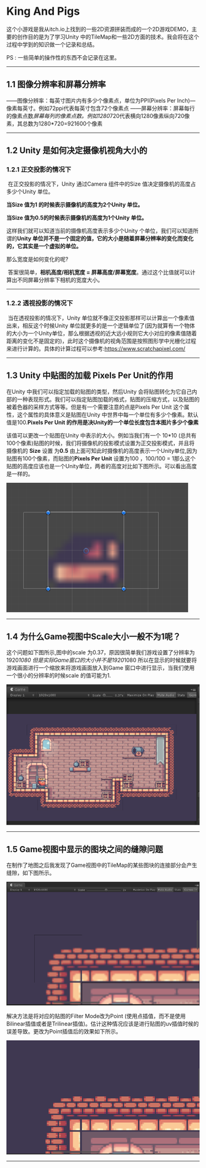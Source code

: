 # King And Pigs

这个小游戏是我从itch.io上找到的一些2D资源拼装而成的一个2D游戏DEMO，主要的创作目的是为了学习Unity 中的TileMap和一些2D方面的技术。我会将在这个过程中学到的知识做一个记录和总结。

PS : 一些简单的操作性的东西不会记录在这里。

------

## 1.1 图像分辨率和屏幕分辨率

——图像分辨率：每英寸图片内有多少个像素点，单位为PPI(Pixels Per Inch)—像素每英寸。例如72ppi代表每英寸包含72个像素点
——屏幕分辨率：屏幕每行的像素点数*屏幕每列的像素点数。例如1280*720代表横向1280像素纵向720像素，其总数为1280*720=921600个像素

------



## 1.2 Unity 是如何决定摄像机视角大小的

### 1.2.1 正交投影的情况下

​	在正交投影的情况下，Unity 通过Camera 组件中的Size 值决定摄像机的高度占多少个Unity 单位。

**当Size 值为1 的时候表示摄像机的高度为2个Unity 单位。**

**当Size 值为0.5的时候表示摄像机的高度为1个Unity 单位。**

这样我们就可以知道当前的摄像机高度表示多少个Unity 个单位，我们可以知道所谓的**Unity 单位并不是一个固定的值，它的大小是随着屏幕分辨率的变化而变化的，它其实是一个虚拟的单位。**



那么宽度是如何变化的呢?

​	答案很简单，**相机高度/相机宽度 = 屏幕高度/屏幕宽度**。通过这个比值就可以计算出不同屏幕分辨率下相机的宽度大小。

------



### 1.2.2 透视投影的情况下

​	当在透视投影的情况下，Unity 单位就不像正交投影那样可以计算出一个像素值出来，相反这个时候Unity 单位就更多的是一个逻辑单位了(因为就算有一个物体的大小为一个Unity单位，那么根据透视的近大远小规则它大小对应的像素值随着距离的变化不是固定的)，此时这个摄像机的视角范围是按照图形学中光栅化过程来进行计算的。具体的计算过程可以参考:https://www.scratchapixel.com/

------



## 1.3 Unity 中贴图的加载  Pixels Per Unit的作用

在Unity 中我们可以指定加载的贴图的类型，然后Unity 会将贴图转化为它自己内部的一种表现形式。我们可以指定贴图加载的格式，贴图的压缩方式，以及贴图的被着色器的采样方式等等。但是有一个需要注意的点是Pixels Per Unit 这个属性，这个属性的具体意义是贴图在Unity 中世界中每一个单位有多少个像素。默认值是100.**Pixels Per Unit 的作用是决Unity的一个单位长度包含本图片多少个像素**

该值可以更改一个贴图在Unity 中表示的大小。例如当我们有一个  10*10 (总共有100个像素)贴图的时候，我们将摄像机的投影模式设置为正交投影模式，并且将摄像机的  **Size** 设置 为**0.5**  由上面可知此时摄像机的高度表示一个Unity单位,因为贴图有100个像素，而贴图的**Pixels Per Unit** 设置为100 ，100/100 = 1那么这个贴图的高度应该也是一个Unity单位，两者的高度对比如下图所示。可以看出高度是一样的。

![](pic/1.png)

------



## 1.4 为什么Game视图中Scale大小一般不为1呢？

这个问题如下图所示,图中的scale 为0.37，原因很简单我们游戏设置了分辨率为1920*1080 但是实际Game窗口的大小并不是1920*1080 所以在显示的时候就要将游戏画面进行一个缩放来将游戏画面放入到Game 窗口中进行显示，当我们使用一个很小的分辨率的时候scale 的值可能为1.

![](pic/2.png)

------

## 1.5 Game视图中显示的图块之间的缝隙问题

在制作了地图之后我发现了Game视图中的TileMap的某些图块的连接部分会产生缝隙，如下图所示。

![](pic/3.png)

解决方法是将对应的贴图的Filter Mode改为Point (使用点插值，而不是使用Bilinear插值或者是Trilinear插值)。估计这种情况应该是进行贴图的uv插值时候的误差导致。更改为Point插值后的效果如下所示。

![](pic/4.png)

------

